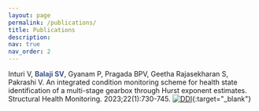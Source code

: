 ```yaml
---
layout: page
permalink: /publications/
title: Publications
description: 
nav: true
nav_order: 2
---
```


Inturi V, <span style="color:#3B528B">**Balaji SV**</span>, Gyanam P, Pragada BPV, Geetha Rajasekharan S, Pakrashi V. An integrated condition monitoring scheme for health state identification of a multi-stage gearbox through Hurst exponent estimates. Structural Health Monitoring. 2023;22(1):730-745. [![DDI](https://img.shields.io/badge/DOI-10.1111/gcb.16642-21908C.svg)](https://doi.org/10.1177/14759217221092828){:target="_blank"} <br>